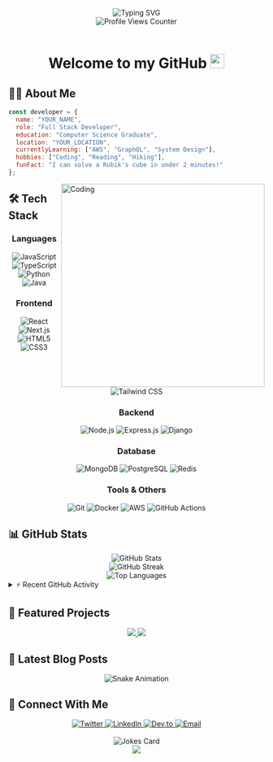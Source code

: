 <!-- Animated Header Banner -->
<div align="center">
  <img src="https://readme-typing-svg.herokuapp.com?font=Fira+Code&size=27&duration=3000&pause=1000&color=2E97F7&center=true&vCenter=true&width=435&lines=Hello%2C+I'm+YOUR_NAME;Full+Stack+Developer;Open+Source+Enthusiast;Always+Learning+New+Things" alt="Typing SVG" />
</div>

<!-- Profile Views Counter -->
<div align="center">
  <img src="https://komarev.com/ghpvc/?username=Viraj012&style=flat-square&color=blue" alt="Profile Views Counter"/>
</div>

<br/>

<!-- Wave animation and intro -->
<h1 align="center">
  Welcome to my GitHub <img src="https://media.giphy.com/media/hvRJCLFzcasrR4ia7z/giphy.gif" width="28">
</h1>

<!-- About Me Section -->
## 👨‍💻 About Me

```javascript
const developer = {
  name: "YOUR_NAME",
  role: "Full Stack Developer",
  education: "Computer Science Graduate",
  location: "YOUR_LOCATION",
  currentlyLearning: ["AWS", "GraphQL", "System Design"],
  hobbies: ["Coding", "Reading", "Hiking"],
  funFact: "I can solve a Rubik's cube in under 2 minutes!"
};
```

<img align="right" alt="Coding" width="400" src="https://cdn.dribbble.com/users/1162077/screenshots/3848914/programmer.gif">

<!-- Tech Stack Section -->
## 🛠️ Tech Stack

<div align="center">
  
### Languages
![JavaScript](https://img.shields.io/badge/-JavaScript-F7DF1E?style=for-the-badge&logo=javascript&logoColor=black)
![TypeScript](https://img.shields.io/badge/-TypeScript-3178C6?style=for-the-badge&logo=typescript&logoColor=white)
![Python](https://img.shields.io/badge/-Python-3776AB?style=for-the-badge&logo=python&logoColor=white)
![Java](https://img.shields.io/badge/-Java-ED8B00?style=for-the-badge&logo=java&logoColor=white)

### Frontend
![React](https://img.shields.io/badge/-React-61DAFB?style=for-the-badge&logo=react&logoColor=black)
![Next.js](https://img.shields.io/badge/-Next.js-000000?style=for-the-badge&logo=next.js&logoColor=white)
![HTML5](https://img.shields.io/badge/-HTML5-E34F26?style=for-the-badge&logo=html5&logoColor=white)
![CSS3](https://img.shields.io/badge/-CSS3-1572B6?style=for-the-badge&logo=css3&logoColor=white)
![Tailwind CSS](https://img.shields.io/badge/-Tailwind_CSS-38B2AC?style=for-the-badge&logo=tailwind-css&logoColor=white)

### Backend
![Node.js](https://img.shields.io/badge/-Node.js-339933?style=for-the-badge&logo=node.js&logoColor=white)
![Express.js](https://img.shields.io/badge/-Express.js-000000?style=for-the-badge&logo=express&logoColor=white)
![Django](https://img.shields.io/badge/-Django-092E20?style=for-the-badge&logo=django&logoColor=white)

### Database
![MongoDB](https://img.shields.io/badge/-MongoDB-47A248?style=for-the-badge&logo=mongodb&logoColor=white)
![PostgreSQL](https://img.shields.io/badge/-PostgreSQL-336791?style=for-the-badge&logo=postgresql&logoColor=white)
![Redis](https://img.shields.io/badge/-Redis-DC382D?style=for-the-badge&logo=redis&logoColor=white)

### Tools & Others
![Git](https://img.shields.io/badge/-Git-F05032?style=for-the-badge&logo=git&logoColor=white)
![Docker](https://img.shields.io/badge/-Docker-2496ED?style=for-the-badge&logo=docker&logoColor=white)
![AWS](https://img.shields.io/badge/-AWS-232F3E?style=for-the-badge&logo=amazon-aws&logoColor=white)
![GitHub Actions](https://img.shields.io/badge/-GitHub_Actions-2088FF?style=for-the-badge&logo=github-actions&logoColor=white)
</div>

<!-- GitHub Stats Section with Animation -->
## 📊 GitHub Stats

<div align="center">
  <img src="https://github-readme-stats.vercel.app/api?username=Viraj012&show_icons=true&theme=tokyonight&hide_border=true&count_private=true" alt="GitHub Stats"/>
  <br/>
  <img src="https://github-readme-streak-stats.herokuapp.com/?user=Viraj012&theme=tokyonight&hide_border=true" alt="GitHub Streak"/>
  <br/>
  <img src="https://github-readme-stats.vercel.app/api/top-langs/?username=Viraj012&theme=tokyonight&hide_border=true&layout=compact" alt="Top Languages"/>
</div>

<!-- Activity Graph -->
<details>
  <summary>⚡ Recent GitHub Activity</summary>
  <br/>
  <img alt="Activity Graph" src="https://github-readme-activity-graph.vercel.app/graph?username=Viraj012&theme=tokyo-night&hide_border=true" />
</details>

<!-- Featured Projects Section with Custom Cards -->
## 🚀 Featured Projects

<div align="center">
  <a href="https://github.com/YOUR_USERNAME/project1">
    <img src="https://github-readme-stats.vercel.app/api/pin/?username=Viraj012&repo=project1&theme=tokyonight&hide_border=true" />
  </a>
  <a href="https://github.com/YOUR_USERNAME/project2">
    <img src="https://github-readme-stats.vercel.app/api/pin/?username=Viraj012&repo=project2&theme=tokyonight&hide_border=true" />
  </a>
</div>

<!-- Latest Blog Posts Section -->
## 📝 Latest Blog Posts
<!-- BLOG-POST-LIST:START -->
<!-- This section will be automatically updated by a GitHub Action workflow -->
<!-- BLOG-POST-LIST:END -->

<!-- Snake Animation -->
<div align="center">
  <img src="https://github.com/YOUR_USERNAME/Viraj012/blob/output/github-contribution-grid-snake.svg" alt="Snake Animation" />
</div>

<!-- Connect With Me Section -->
## 🔗 Connect With Me

<div align="center">
  <a href="https://twitter.com/YOUR_TWITTER">
    <img src="https://img.shields.io/badge/Twitter-1DA1F2?style=for-the-badge&logo=twitter&logoColor=white" alt="Twitter"/>
  </a>
  <a href="https://linkedin.com/in/YOUR_LINKEDIN">
    <img src="https://img.shields.io/badge/LinkedIn-0077B5?style=for-the-badge&logo=linkedin&logoColor=white" alt="LinkedIn"/>
  </a>
  <a href="https://dev.to/YOUR_DEV">
    <img src="https://img.shields.io/badge/dev.to-0A0A0A?style=for-the-badge&logo=dev.to&logoColor=white" alt="Dev.to"/>
  </a>
  <a href="mailto:your.email@example.com">
    <img src="https://img.shields.io/badge/Email-D14836?style=for-the-badge&logo=gmail&logoColor=white" alt="Email"/>
  </a>
</div>

<!-- Random Joke Card -->
<div align="center">
  <br/>
  <img src="https://readme-jokes.vercel.app/api?theme=tokyonight" alt="Jokes Card" />
</div>

<!-- Footer -->
<div align="center">
  <img src="https://capsule-render.vercel.app/api?type=waving&color=gradient&height=100&section=footer" />
</div>
